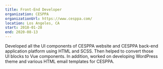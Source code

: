 ```yaml
---
title: Front-End Developer
organization: CESPPA
organizationUrl: https://www.cesppa.com/
location: Los Angeles, CA
start: 2018-01-28
end: 2020-08-13
---
```


Developed all the UI components of CESPPA website and CESPPA back-end application platform using HTML and SCSS. Then helped to convert those UI blocks to Vue components. In addition, worked on developing WordPress theme and various HTML email templates for CESPPA.